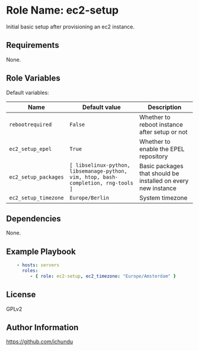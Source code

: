 Role Name: ec2-setup
====================

Initial basic setup after provisioning an ec2 instance.

Requirements
------------

None.

Role Variables
--------------

Default variables:

| Name		| Default value		| Description		|
|-----------|-------------------|-------------------|
| `rebootrequired` | `False` | Whether to reboot instance after setup or not |
| `ec2_setup_epel` | `True` | Whether to enable the EPEL repository |
| `ec2_setup_packages` | `[ libselinux-python, libsemanage-python, vim, htop, bash-completion, rng-tools ]` | Basic packages that should be installed on every new instance |
| `ec2_setup_timezone` | `Europe/Berlin` | System timezone |

Dependencies
------------

None.

Example Playbook
----------------

```yaml
    - hosts: servers
      roles:
         - { role: ec2-setup, ec2_timezone: "Europe/Amsterdam" }
```

License
-------

GPLv2

Author Information
------------------

https://github.com/ichundu
